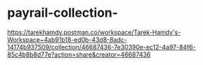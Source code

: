 # payrail-collection-
https://tarekhamdy.postman.co/workspace/Tarek-Hamdy's-Workspace~4ab91b18-ed0b-43d8-8adc-14174b937509/collection/46687436-7e30390e-ec12-4a97-84f6-85c4b8b8d77e?action=share&creator=46687436

